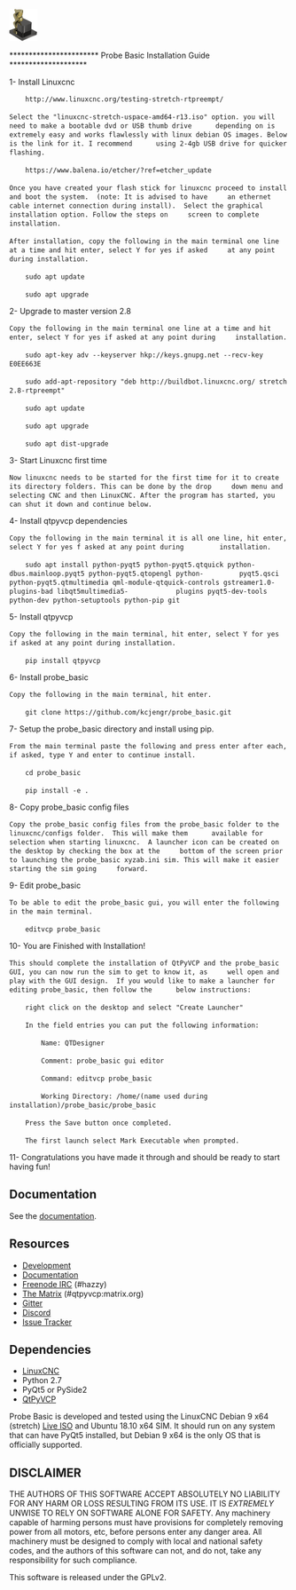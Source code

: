 ![](probe_basic/images/probe_basic_icon.png)


*********************** Probe Basic Installation Guide ********************

1- Install Linuxcnc
   
		http://www.linuxcnc.org/testing-stretch-rtpreempt/

	Select the "linuxcnc-stretch-uspace-amd64-r13.iso" option. you will need to make a bootable dvd or USB thumb drive 		depending on is extremely easy and works flawlessly with linux debian OS images. Below is the link for it. I recommend 		using 2-4gb USB drive for quicker flashing.

		https://www.balena.io/etcher/?ref=etcher_update

	Once you have created your flash stick for linuxcnc proceed to install and boot the system.  (note: It is advised to have 	  an ethernet cable internet connection during install).  Select the graphical installation option. Follow the steps on 	screen to complete installation.

	After installation, copy the following in the main terminal one line at a time and hit enter, select Y for yes if asked 	at any point during installation.

		sudo apt update

		sudo apt upgrade


2- Upgrade to master version 2.8

	Copy the following in the main terminal one line at a time and hit enter, select Y for yes if asked at any point during 	installation.

		sudo apt-key adv --keyserver hkp://keys.gnupg.net --recv-key E0EE663E

		sudo add-apt-repository "deb http://buildbot.linuxcnc.org/ stretch 2.8-rtpreempt"

		sudo apt update

		sudo apt upgrade

		sudo apt dist-upgrade


3- Start Linuxcnc first time

	Now linuxcnc needs to be started for the first time for it to create its directory folders. This can be done by the drop 	 down menu and selecting CNC and then LinuxCNC. After the program has started, you can shut it down and continue below.


4- Install qtpyvcp dependencies
	
	Copy the following in the main terminal it is all one line, hit enter, select Y for yes f asked at any point during 		installation.

		sudo apt install python-pyqt5 python-pyqt5.qtquick python-dbus.mainloop.pyqt5 python-pyqt5.qtopengl python-			pyqt5.qsci python-pyqt5.qtmultimedia qml-module-qtquick-controls gstreamer1.0-plugins-bad libqt5multimedia5-			plugins pyqt5-dev-tools python-dev python-setuptools python-pip git


5- Install qtpyvcp
	
	Copy the following in the main terminal, hit enter, select Y for yes if asked at any point during installation.

		pip install qtpyvcp


6- Install probe_basic

	Copy the following in the main terminal, hit enter.
   
		git clone https://github.com/kcjengr/probe_basic.git


7- Setup the probe_basic directory and install using pip.
	
	From the main terminal paste the following and press enter after each, if asked, type Y and enter to continue install.

		cd probe_basic

		pip install -e .


8- Copy probe_basic config files

	Copy the probe_basic config files from the probe_basic folder to the linuxcnc/configs folder.  This will make them 		available for selection when starting linuxcnc.  A launcher icon can be created on the desktop by checking the box at the 	  bottom of the screen prior to launching the probe_basic xyzab.ini sim. This will make it easier starting the sim going 	 forward.

9- Edit probe_basic

	To be able to edit the probe_basic gui, you will enter the following in the main terminal.

		editvcp probe_basic


10- You are Finished with Installation!

	This should complete the installation of QtPyVCP and the probe_basic GUI, you can now run the sim to get to know it, as 	well open and play with the GUI design.  If you would like to make a launcher for editing probe_basic, then follow the 		below instructions:

		right click on the desktop and select "Create Launcher"

		In the field entries you can put the following information:

			Name: QTDesigner

			Comment: probe_basic gui editor

			Command: editvcp probe_basic

			Working Directory: /home/(name used during installation)/probe_basic/probe_basic

		Press the Save button once completed.

		The first launch select Mark Executable when prompted.


11- Congratulations you have made it through and should be ready to start having fun!



## Documentation

See the [documentation](https://kcjengr.github.io/qtpyvcp/).


## Resources

* [Development](https://github.com/kcjengr/ProbeBasic/)
* [Documentation](https://kcjengr.github.io/qtpyvcp/)
* [Freenode IRC](http://webchat.freenode.net/?channels=%23hazzy) (#hazzy)
* [The Matrix](https://riot.im/app/#/room/#qtpyvcp:matrix.org) (#qtpyvcp:matrix.org)
* [Gitter](https://gitter.im/kcjengr/qtpyvcp)
* [Discord](https://discord.gg/463hMhd)
* [Issue Tracker](https://github.com/kcjengr/ProbeBasic/issues)


## Dependencies

* [LinuxCNC](https://linuxcnc.org)
* Python 2.7
* PyQt5 or PySide2
* [QtPyVCP](https://qtpyvcp.kcjengr.com/)

Probe Basic is developed and tested using the LinuxCNC Debian 9 x64 (stretch)
[Live ISO](http://www.linuxcnc.org/testing-stretch-rtpreempt/) and Ubuntu 18.10 x64 SIM. It should run
on any system that can have PyQt5 installed, but Debian 9 x64 is the only OS
that is officially supported.


## DISCLAIMER

THE AUTHORS OF THIS SOFTWARE ACCEPT ABSOLUTELY NO LIABILITY FOR
ANY HARM OR LOSS RESULTING FROM ITS USE.  IT IS _EXTREMELY_ UNWISE
TO RELY ON SOFTWARE ALONE FOR SAFETY.  Any machinery capable of
harming persons must have provisions for completely removing power
from all motors, etc, before persons enter any danger area.  All
machinery must be designed to comply with local and national safety
codes, and the authors of this software can not, and do not, take
any responsibility for such compliance.

This software is released under the GPLv2.
